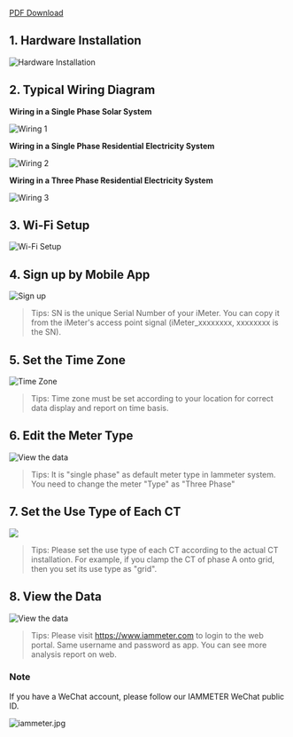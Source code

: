 [PDF Download](https://leweidoc.oss-cn-hangzhou.aliyuncs.com/lewei50/document/WEM3080T_Quickstart.pdf)

## 1. Hardware Installation

![Hardware Installation](https://leweidoc.oss-cn-hangzhou.aliyuncs.com/lewei50/img/iammeter-33-20190809-L1.jpg)

## 2. Typical Wiring Diagram

**Wiring in a Single Phase Solar System**

![Wiring 1](https://leweidoc.oss-cn-hangzhou.aliyuncs.com/lewei50/img/iammeter-33-20190809-L2.jpg)

**Wiring in a Single Phase Residential Electricity System**

![Wiring 2](https://leweidoc.oss-cn-hangzhou.aliyuncs.com/lewei50/img/iammeter-33-20190809-L3.jpg)

**Wiring in a Three Phase Residential Electricity System**

![Wiring 3](https://leweidoc.oss-cn-hangzhou.aliyuncs.com/lewei50/img/iammeter-33-20190809-L4.jpg)

## 3. Wi-Fi Setup

![Wi-Fi Setup](https://leweidoc.oss-cn-hangzhou.aliyuncs.com/lewei50/img/iammeter-31-20190809-L4.jpg)



## 4. Sign up by Mobile App

![Sign up](https://leweidoc.oss-cn-hangzhou.aliyuncs.com/lewei50/img/iammeter-31-20190809-L6.jpg)

> Tips: SN is the unique Serial Number of your iMeter. You can copy it from the iMeter's access point signal (iMeter_xxxxxxxx, xxxxxxxx is the SN). 

## 5. Set the Time Zone

![Time Zone](https://leweidoc.oss-cn-hangzhou.aliyuncs.com/lewei50/img/iammeter-31-20190809-L7.jpg)

> Tips: Time zone must be set according to your location for correct data display and report on time basis. 

## 6. Edit the Meter Type

![View the data](https://leweidoc.oss-cn-hangzhou.aliyuncs.com/lewei50/img/iammeter-31-20190809-L20.jpg)

> Tips: It is "single phase" as default meter type in Iammeter system. You need to change the meter "Type" as "Three Phase"

## 7. Set the Use Type of Each CT

![](https://leweidoc.oss-cn-hangzhou.aliyuncs.com/lewei50/img/iammeter-31-20200108-L1.jpg)

> Tips: Please set the use type of each CT according to the actual CT installation. For example, if you clamp the CT of phase A onto grid, then you set its use type as "grid".

## 8. View the Data

![View the data](https://leweidoc.oss-cn-hangzhou.aliyuncs.com/lewei50/img/iammeter-31-20190809-L20.jpg)

>Tips: Please visit https://www.iammeter.com to login to the web portal. Same username and password as app. You can see more analysis report on web.

### Note

If you have a WeChat account, please follow our IAMMETER WeChat public ID.

![iammeter.jpg](https://leweidoc.oss-cn-hangzhou.aliyuncs.com/lewei50/img/iammeter-20181103-1.jpg)



